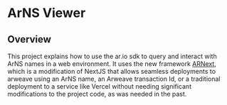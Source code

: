 # ArNS Viewer

## Overview

This project explains how to use the ar.io sdk to query and interact with ArNS names in a web environment. It uses the new framework [ARNext](), which is a modification of NextJS that allows seamless deployments to arweave using an ArNS name, an Arweave transaction Id, or a traditional deployment to a service like Vercel without needing significant modifications to the project code, as was needed in the past. 
